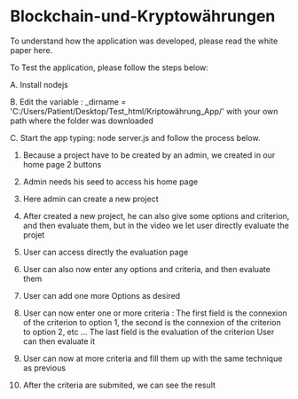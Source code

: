 # Blockchain-und-Kryptowährungen

To understand how the application was developed, please read the white paper here.

To Test the application, please follow the steps below:

A. Install nodejs 

B. Edit the variable : _dirname = 'C:/Users/Patient/Desktop/Test_html/Kriptowährung_App/' with your own path where the folder was downloaded

C. Start the app typing: node server.js and follow the process below.

1. Because a project have to be created by an admin, we created in our home page 2 buttons

2. Admin needs his seed to access his home page

3. Here admin can create a new project

4. After created a new project, he can also give some options and criterion, and then evaluate them, but in the video we let user directly evaluate the projet

5. User can access directly the evaluation page

6. User can also now enter any options and criteria, and then evaluate them

7. User can add one more Options as desired

8. User can now enter one or more criteria :
		The first field is the connexion of the criterion to option 1, the second is the connexion of the criterion to option 2, etc ... 
		The last field is the evaluation of the criterion
		User can then evaluate it

9. User can now at more criteria and fill them up with the same technique as previous

10. After the criteria are submited, we can see the result
